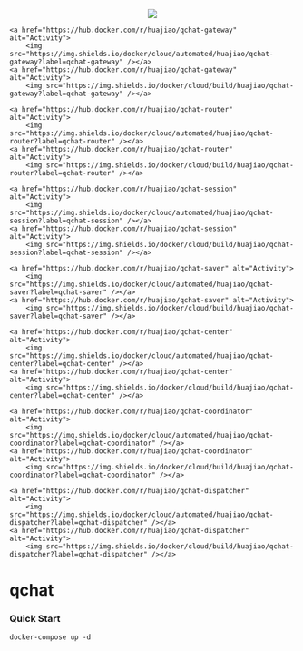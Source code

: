 

<p align="center">
    <img src="https://img.shields.io/github/license/huajiao-tv/qchat.svg" />

    <a href="https://hub.docker.com/r/huajiao/qchat-gateway" alt="Activity">
        <img src="https://img.shields.io/docker/cloud/automated/huajiao/qchat-gateway?label=qchat-gateway" /></a>
    <a href="https://hub.docker.com/r/huajiao/qchat-gateway" alt="Activity">
        <img src="https://img.shields.io/docker/cloud/build/huajiao/qchat-gateway?label=qchat-gateway" /></a>

    <a href="https://hub.docker.com/r/huajiao/qchat-router" alt="Activity">
        <img src="https://img.shields.io/docker/cloud/automated/huajiao/qchat-router?label=qchat-router" /></a>
    <a href="https://hub.docker.com/r/huajiao/qchat-router" alt="Activity">
        <img src="https://img.shields.io/docker/cloud/build/huajiao/qchat-router?label=qchat-router" /></a>

    <a href="https://hub.docker.com/r/huajiao/qchat-session" alt="Activity">
        <img src="https://img.shields.io/docker/cloud/automated/huajiao/qchat-session?label=qchat-session" /></a>
    <a href="https://hub.docker.com/r/huajiao/qchat-session" alt="Activity">
        <img src="https://img.shields.io/docker/cloud/build/huajiao/qchat-session?label=qchat-session" /></a>

    <a href="https://hub.docker.com/r/huajiao/qchat-saver" alt="Activity">
        <img src="https://img.shields.io/docker/cloud/automated/huajiao/qchat-saver?label=qchat-saver" /></a>
    <a href="https://hub.docker.com/r/huajiao/qchat-saver" alt="Activity">
        <img src="https://img.shields.io/docker/cloud/build/huajiao/qchat-saver?label=qchat-saver" /></a>

    <a href="https://hub.docker.com/r/huajiao/qchat-center" alt="Activity">
        <img src="https://img.shields.io/docker/cloud/automated/huajiao/qchat-center?label=qchat-center" /></a>
    <a href="https://hub.docker.com/r/huajiao/qchat-center" alt="Activity">
        <img src="https://img.shields.io/docker/cloud/build/huajiao/qchat-center?label=qchat-center" /></a>

    <a href="https://hub.docker.com/r/huajiao/qchat-coordinator" alt="Activity">
        <img src="https://img.shields.io/docker/cloud/automated/huajiao/qchat-coordinator?label=qchat-coordinator" /></a>
    <a href="https://hub.docker.com/r/huajiao/qchat-coordinator" alt="Activity">
        <img src="https://img.shields.io/docker/cloud/build/huajiao/qchat-coordinator?label=qchat-coordinator" /></a>

    <a href="https://hub.docker.com/r/huajiao/qchat-dispatcher" alt="Activity">
        <img src="https://img.shields.io/docker/cloud/automated/huajiao/qchat-dispatcher?label=qchat-dispatcher" /></a>
    <a href="https://hub.docker.com/r/huajiao/qchat-dispatcher" alt="Activity">
        <img src="https://img.shields.io/docker/cloud/build/huajiao/qchat-dispatcher?label=qchat-dispatcher" /></a>    
</p>

# qchat


### Quick Start

```
docker-compose up -d
```
